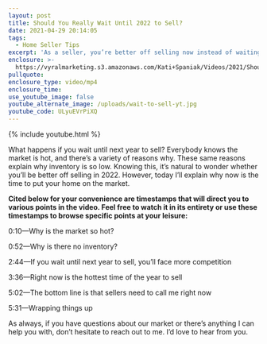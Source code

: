 ```yaml
---
layout: post
title: Should You Really Wait Until 2022 to Sell?
date: 2021-04-29 20:14:05
tags:
  - Home Seller Tips
excerpt: 'As a seller, you’re better off selling now instead of waiting until 2022.'
enclosure: >-
  https://vyralmarketing.s3.amazonaws.com/Kati+Spaniak/Videos/2021/Should+You+Really+Wait+Until+2022+to+Sell_.mp4
pullquote:
enclosure_type: video/mp4
enclosure_time:
use_youtube_image: false
youtube_alternate_image: /uploads/wait-to-sell-yt.jpg
youtube_code: ULyuEVrPiXQ
---
```

{% include youtube.html %}

What happens if you wait until next year to sell? Everybody knows the market is hot, and there’s a variety of reasons why. These same reasons explain why inventory is so low. Knowing this, it’s natural to wonder whether you’ll be better off selling in 2022. However, today I’ll explain why now is the time to put your home on the market.

**Cited below for your convenience are timestamps that will direct you to various points in the video. Feel free to watch it in its entirety or use these timestamps to browse specific points at your leisure:**

0:10—Why is the market so hot?

0:52—Why is there no inventory?

2:44—If you wait until next year to sell, you’ll face more competition&nbsp;

3:36—Right now is the hottest time of the year to sell&nbsp;

5:02—The bottom line is that sellers need to call me right now&nbsp;

5:31—Wrapping things up&nbsp;

As always, if you have questions about our market or there’s anything I can help you with, don’t hesitate to reach out to me. I’d love to hear from you.
